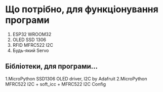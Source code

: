 # Що потрібно, для функціонування програми
1. ESP32 WROOM32
2. OLED SSD 1306
3. RFID MFRC522 I2C
4. Будь-який Servo

## Бібліотеки, для програми...
1.MicroPython SSD1306 OLED driver, I2C by Adafruit
2.MicroPython MFRC522 I2C + soft_icc + MFRC522 I2C Config

